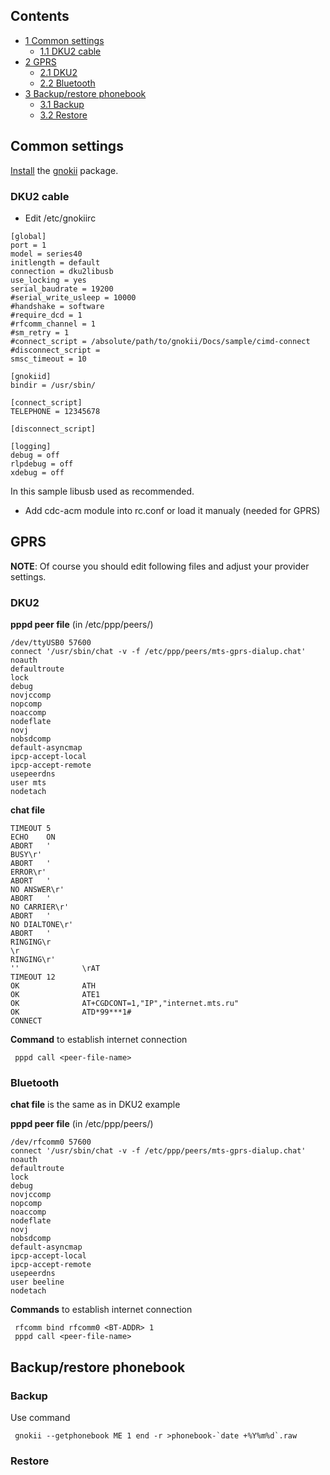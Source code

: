 ## Contents

*   [1 Common settings](#Common_settings)
    *   [1.1 DKU2 cable](#DKU2_cable)
*   [2 GPRS](#GPRS)
    *   [2.1 DKU2](#DKU2)
    *   [2.2 Bluetooth](#Bluetooth)
*   [3 Backup/restore phonebook](#Backup/restore_phonebook)
    *   [3.1 Backup](#Backup)
    *   [3.2 Restore](#Restore)

## Common settings

[Install](/index.php/Install "Install") the [gnokii](https://www.archlinux.org/packages/?name=gnokii) package.

### DKU2 cable

*   Edit /etc/gnokiirc

```
[global]
port = 1                                                                                                                       
model = series40                                                                                                               
initlength = default                                                                                                           
connection = dku2libusb                                                                                                        
use_locking = yes                                                                                                              
serial_baudrate = 19200                                                                                                        
#serial_write_usleep = 10000                                                                                                   
#handshake = software                                                                                                          
#require_dcd = 1                                                                                                               
#rfcomm_channel = 1                                                                                                            
#sm_retry = 1                                                                                                                  
#connect_script = /absolute/path/to/gnokii/Docs/sample/cimd-connect                                                            
#disconnect_script =                                                                                                           
smsc_timeout = 10                                                                                                              

[gnokiid]
bindir = /usr/sbin/

[connect_script]
TELEPHONE = 12345678

[disconnect_script]

[logging]
debug = off
rlpdebug = off
xdebug = off

```

In this sample libusb used as recommended.

*   Add cdc-acm module into rc.conf or load it manualy (needed for GPRS)

## GPRS

**NOTE**: Of course you should edit following files and adjust your provider settings.

### DKU2

**pppd peer file** (in /etc/ppp/peers/)

```
/dev/ttyUSB0 57600
connect '/usr/sbin/chat -v -f /etc/ppp/peers/mts-gprs-dialup.chat'
noauth
defaultroute
lock 
debug
novjccomp 
nopcomp 
noaccomp 
nodeflate 
novj 
nobsdcomp
default-asyncmap
ipcp-accept-local
ipcp-accept-remote
usepeerdns
user mts
nodetach

```

**chat file**

```
TIMEOUT 5
ECHO    ON
ABORT   '
BUSY\r'
ABORT   '
ERROR\r'
ABORT   '
NO ANSWER\r'
ABORT   '
NO CARRIER\r'
ABORT   '
NO DIALTONE\r'
ABORT   '
RINGING\r
\r
RINGING\r'
''              \rAT
TIMEOUT 12
OK              ATH
OK              ATE1
OK              AT+CGDCONT=1,"IP","internet.mts.ru"
OK              ATD*99***1#
CONNECT

```

**Command** to establish internet connection

```
 pppd call <peer-file-name>

```

### Bluetooth

**chat file** is the same as in DKU2 example

**pppd peer file** (in /etc/ppp/peers/)

```
/dev/rfcomm0 57600
connect '/usr/sbin/chat -v -f /etc/ppp/peers/mts-gprs-dialup.chat'
noauth
defaultroute
lock 
debug
novjccomp 
nopcomp 
noaccomp 
nodeflate 
novj 
nobsdcomp
default-asyncmap
ipcp-accept-local
ipcp-accept-remote
usepeerdns
user beeline
nodetach

```

**Commands** to establish internet connection

```
 rfcomm bind rfcomm0 <BT-ADDR> 1
 pppd call <peer-file-name>

```

## Backup/restore phonebook

### Backup

Use command

```
 gnokii --getphonebook ME 1 end -r >phonebook-`date +%Y%m%d`.raw

```

### Restore